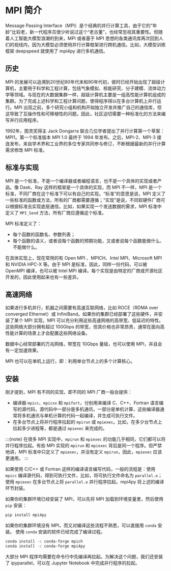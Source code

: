 # MPI 简介

Message Passing Interface（MPI）是个经典的并行计算工具，由于它的“年龄”比较老，新一代程序员很少听说过这个“老古董”，也经常忽视其重要性。但随着人工智能大模型浪潮的到来，MPI 或者基于 MPI 思想的各类通讯库再次回到人们的视线内，因为大模型必须使用并行计算框架进行跨机通信。比如，大模型训练框架 deepspeed 就使用了 mpi4py 进行多机通信。

## 历史

MPI 的发展可以追溯到20世纪80年代末和90年代初，彼时已经开始出现了超级计算机，主要用于科学和工程计算，包括气象模拟、核能研究、分子建模、流体动力学等领域。与现在的大数据集群一样，超级计算机主要是一组高性能计算机组成的集群。为了完成上述科学和工程计算问题，使得程序得以在多台计算机上并行运行。MPI 出现之前，多个研究小组和机构开始独立开发并推广自己的通信库，但这导致了互操作性和可移植性的问题。因此，社区迫切需要一种标准化的方法来编写并行应用程序。

1992年，图灵奖得主 Jack Dongarra 联合几位学者提出了并行计算第一个草案：MPI1。第一个标准版本 MPI 1.0 最终于 1994 年发布。之后，MPI-2、MPI-3 接连发布，来自学术界和工业界的多位专家共同参与修订，不断根据最新的并行计算需求修改 MPI 标准。

## 标准与实现

MPI 是一个标准，不是一个编译器或者编程语言，也不是一个具体的实现或者产品。像 Dask、Ray 这样的框架是一个具体的实现，而 MPI 不一样，MPI 是一个标准，不同厂商在这个标准下可以有自己的实现。“标准”的意思是说，MPI 定义了一些标准的函数或方法，所有的厂商都需要遵循；“实现”是说，不同软硬件厂商可以根据标准去实现底层通信。比如，如果实现一个发送数据的需求，MPI 标准中定义了 `MPI_Send` 方法，所有厂商应遵循这个标准。

MPI 标准定义了：

* 每个函数的函数名、参数列表；
* 每个函数的语义，或者说每个函数的预期功能，又或者说每个函数能做什么、不能做什么。

在具体实现上，现在常用的有 Open MPI 、MPICH、Intel MPI、Microsoft MPI 和 NVIDIA HPC-X 等。由于 MPI 是标准，因此，同样一份代码，可以被 OpenMPI 编译，也可以被 Intel MPI 编译。每个实现是由特定的厂商或开源社区开发的，因此使用起来也有一些差异。

## 高速网络

如果进行多机并行，机器之间需要有高速互联网络，比如 ROCE（RDMA over converged Ethernet）或 InfiniBand。如果你的集群已经部署了这些硬件，并安装了某个 MPI 实现，MPI 可以充分利用这些高速网络的高带宽、低延迟的特性。这些网络大部分拥有超过 100Gbps 的带宽，但其价格也非常昂贵，通常在面向高性能计算的场景上才会配置这些网络设备。

数据中心经常部署的万兆网络，带宽在 10Gbps 量级，也可以使用 MPI，并且会有一定加速效果。

MPI 也可以在单机上运行，即：利用单台节点上的多个计算核心。

## 安装

刚才提到，MPI 有不同的实现，即不同的 MPI 厂商一般会提供：

* 编译器 `mpicc`、`mpicxx` 和 `mpifort`，分别用来编译 C、C++、Fortran 语言编写的源代码，源代码中一部分是多机通讯，一部分是单机计算，这些编译器通常将多机通讯与单机计算的代码一起编译，并生成可执行文件。
* 在多台节点上将并行程序拉起的 `mpirun` 或 `mpiexec`。比如，在多少台节点上拉起多少进程等，都是通过 `mpiexec` 来完成的。

:::{note}
在很多 MPI 实现中，`mpirun` 和 `mpiexec` 的功能几乎相同，它们都可以将并行程序拉起。有些 MPI 实现的 `mpirun` 和 `mpiexec` 背后是同一个程序。但严禁地讲，MPI 标准中只定义了 `mpiexec`，并没有定义 `mpirun`，因此，`mpiexec` 应该更通用。
:::

如果使用 C/C++ 或 Fortran 这样的编译语言编写代码，一般的流程是：使用 `mpicc` 编译源代码，得到可执行文件，比如，将可执行文件命名为 `parallel.o`；使用 `mpiexec` 在多台节点上将 `parallel.o` 并行程序拉起。mpi4py 将上述的编译环节封装。

如果你的集群环境已经安装了 MPI，可以先将 MPI 加载到环境变量里，然后使用 `pip` 安装：

```bash
pip install mpi4py
```

如果你的集群环境没有 MPI，而又对编译这些流程不熟悉，可以直接用 `conda` 安装。 使用 `conda` 安装的软件已经完成了编译过程。

```bash
conda install -c conda-forge mpich
conda install -c conda-forge mpi4py
```

大部分 MPI 程序均需要在命令行中先编译再拉起。为解决这个问题，我们还安装了 ipyparallel，可以在 Jupyter Notebook 中完成并行程序的拉起。